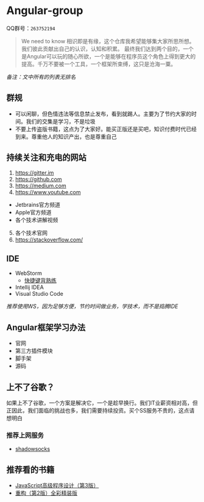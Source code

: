 # Angular-group

QQ群号：`263752194`

> We need to know
> 相识即是有缘，这个仓库我希望能够集大家所思所想。我们彼此贡献出自己的认识，认知和积累。
> 最终我们达到两个目的，一个是Angular可以玩的随心所欲，一个是能够在程序员这个角色上得到更大的提高。千万不要被一个工具，一个框架所束缚，这只是沧海一粟。

_备注：文中所有的列表无排名_

## 群规
- 可以闲聊，但色情违法等信息禁止发布，看到就踢人。主要为了节约大家的时间。我们的交集是学习，不是垃圾
- 不要上传盗版书籍，这点为了大家好。能买正版还是买吧，知识付费时代已经到来。尊重他人的知识产出，也是尊重自己

## 持续关注和充电的网站
1. https://gitter.im
2. https://github.com
3. https://medium.com
4. https://www.youtube.com
  - Jetbrains官方频道
  - Apple官方频道
  - 各个技术讲解视频
5. 各个技术官网
6. https://stackoverflow.com/

## IDE
- WebStorm
  - [快捷键背熟练](https://resources.jetbrains.com/storage/products/intellij-idea/docs/IntelliJIDEA_ReferenceCard.pdf)
- Intellij IDEA
- Visual Studio Code

_推荐使用WS，因为足够方便，节约时间做业务，学技术，而不是捣腾IDE_

## Angular框架学习办法
- 官网
- 第三方插件模块
- 脚手架
- 源码

## 上不了谷歌？

如果上不了谷歌，一个方案是解决它，一个是趁早换行。我们IT业薪资相对高，但正因此，我们面临的挑战也多，我们需要持续投资。买个SS服务不贵的，这点请想明白

### 推荐上网服务
- [shadowsocks](https://portal.shadowsocks.club/index.php?m=AffiliateManagement)

## 推荐看的书籍
- [JavaScript高级程序设计（第3版）](https://book.douban.com/subject/1)
- [重构（第2版）全彩精装版](https://book.douban.com/subject/30468597/)

